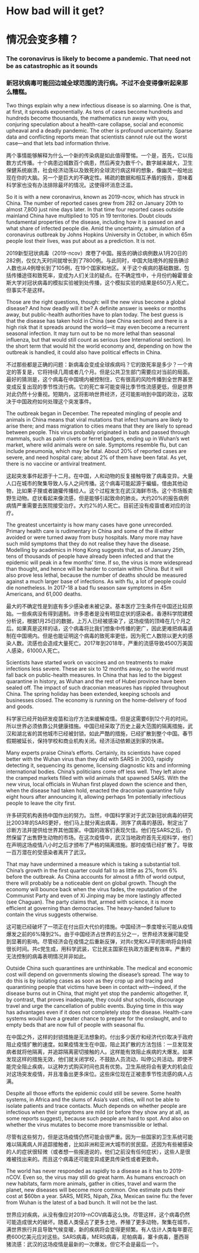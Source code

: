 # How bad will it get?  
# 情况会变多糟？

### The coronavirus is likely to become a pandemic. That need not be as catastrophic as it sounds  
### 新冠状病毒可能回边城全球范围的流行病。不过不会变得像听起来那么糟糕。  

Two things explain why a new infectious disease is so alarming. One is that, at first, it spreads exponentially. As tens of cases become hundreds and hundreds become thousands, the mathematics run away with you, conjuring speculation about a health-care collapse, social and economic upheaval and a deadly pandemic. The other is profound uncertainty. Sparse data and conflicting reports mean that scientists cannot rule out the worst case—and that lets bad information thrive.  

两个事情能够解释为什么一个新的传染病是如此值得警惕。一个是，首先，它以指数方式传播。十个病患边城数百个病患，然后再变为数千个。数字越来越大，卫生保健系统崩溃，社会经济动荡以及致死的全球流行病这样的想象，像幽灵一般地出现在你的大脑。另一个是巨大的不确定性。稀疏的数据和相互矛盾的报告，意味着科学家也没有办法排除最坏的情况。这使得坏消息泛滥。  

So it is with a new coronavirus, known as 2019-ncov, which has struck in China. The number of reported cases grew from 282 on January 20th to almost 7,800 just nine days later. In that time four reported cases outside mainland China have multiplied to 105 in 19 territories. Doubt clouds fundamental properties of the disease, including how it is passed on and what share of infected people die. Amid the uncertainty, a simulation of a coronavirus outbreak by Johns Hopkins University in October, in which 65m people lost their lives, was put about as a prediction. It is not.  

2019新型冠状病毒（2019-ncov）席卷了中国。报告的确诊病例数从1月20日的282例，仅仅九天时间就增长到了7800例。与此同时，中国大陆境外的报告确诊人数也从4例增长到了105例，在19个国家和地区。关于这个疾病的基础数据，包括传播途径和致死率，变成为人们关注的疑点。在不确定性中，十月份约翰霍普金斯大学对冠状病毒的模拟实验被到处传播，这个模拟实验的结果是650万人死亡。但事实不是这样。  

Those are the right questions, though: will the new virus become a global disease? And how deadly will it be? A definite answer is weeks or months away, but public-health authorities have to plan today. The best guess is that the disease has taken hold in China (see China section) and there is a high risk that it spreads around the world—it may even become a recurrent seasonal infection. It may turn out to be no more lethal than seasonal influenza, but that would still count as serious (see International section). In the short term that would hit the world economy and, depending on how the outbreak is handled, it could also have political effects in China.  

不过那些都是正确的问题：新病毒会变成全球疾病吗？它的致死率是多少？一个肯定的答复是，它将持续几周或者几个月。但是公共卫生部门需要应对当前的局面。最好的猜测是，这个病毒在中国境内被控制住，它有很高的风险传播到全世界甚至变成反复出现的季节性流行病。它的死亡率可能变得比季节性流感更低，但是世界对此仍然十分重视。短期内，这将影响世界经济，还可能影响到中国的政治，这取决于中国政府如何处理这个突发事件。  

The outbreak began in December. The repeated mingling of people and animals in China means that viral mutations that infect humans are likely to arise there; and mass migration to cities means that they are likely to spread between people. This virus probably originated in bats and passed through mammals, such as palm civets or ferret badgers, ending up in Wuhan’s wet market, where wild animals were on sale. Symptoms resemble flu, but can include pneumonia, which may be fatal. About 20% of reported cases are severe, and need hospital care; about 2% of them have been fatal. As yet, there is no vaccine or antiviral treatment.  

这起突发事件起源于十二月。在中国，人和动物的反复接触导致了病毒变异。大量人口在城市的聚集导致人与人之间传播。这个病毒可能起源于蝙蝠，借由其他动物，比如果子狸或者鼬獾传播给人。这个过程发生在武汉海鲜市场。这个市场贩卖野生动物。症状看起来像流感，但是能够引起致命的肺炎。大约20%的报告病例病情严重需要去医院接受治疗。大约2%的人死亡。目前还没有疫苗或者对应的治疗。

The greatest uncertainty is how many cases have gone unrecorded. Primary health care is rudimentary in China and some of the ill either avoided or were turned away from busy hospitals. Many more may have such mild symptoms that they do not realise they have the disease. Modelling by academics in Hong Kong suggests that, as of January 25th, tens of thousands of people have already been infected and that the epidemic will peak in a few months’ time. If so, the virus is more widespread than thought, and hence will be harder to contain within China. But it will also prove less lethal, because the number of deaths should be measured against a much larger base of infections. As with flu, a lot of people could die nonetheless. In 2017-18 a bad flu season saw symptoms in 45m Americans, and 61,000 deaths.

最大的不确定性是到底有多少感染者未被记录。基本医疗卫生条件在中国还比较原始。一些疾病没有得到遏制。许多患者是没有明显症状的感染者。香港科学院建模分析说，根据1月25日的数据，上万人已经被感染了，这场疫情的顶峰在几个月之后。如果真是这样的话，这个病毒将比我们想象中传播的更广，因此更难把病毒遏制在中国境内。但是也能证明这个病毒的致死率更低，因为死亡人数除以更大的感染人数。流感也会造成大量死亡。2017年到2018年，严重的流感导致4500万美国人感染，61000人死亡。

Scientists have started work on vaccines and on treatments to make infections less severe. These are six to 12 months away, so the world must fall back on public-health measures. In China that has led to the biggest quarantine in history, as Wuhan and the rest of Hubei province have been sealed off. The impact of such draconian measures has rippled throughout China. The spring holiday has been extended, keeping schools and businesses closed. The economy is running on the home-delivery of food and goods.

科学家已经开始研发疫苗和治疗方法来缓解疫情。但是这需要6到12个月的时间。所以世界必须依靠公共健康措施。中国已经采取了历史上最大范围的隔离措施，武汉和湖北省的其他城市已经被封锁。如此严酷的措施，已经扩散到整个中国。春节假期被延长，保持学校和商业机构关闭。经济活动依赖送到家的快递。

Many experts praise China’s efforts. Certainly, its scientists have coped better with the Wuhan virus than they did with SARS in 2003, rapidly detecting it, sequencing its genome, licensing diagnostic kits and informing international bodies. China’s politicians come off less well. They left alone the cramped markets filled with wild animals that spawned SARS. With the new virus, local officials in Wuhan first played down the science and then, when the disease had taken hold, enacted the draconian quarantine fully eight hours after announcing it, allowing perhaps 1m potentially infectious people to leave the city first.

许多研究机构表扬中国作出的努力。当然，中国科学家对于武汉新冠状病毒的研究比2003年的SARS更好，他们马上就分离出病毒，测序了病毒的基因，制定出了诊断方法并提供给世界其他国家。中国的政客们表现欠佳。他们在SARS之后，仍然保留了出售野生动物的市场。在这次疫情中，武汉当地政府首先无视科学，他们在声明这场疫情八小时之后才颁布了严格的隔离措施。那时疫情已经扩散了。导致一百万潜在的受感染者离开了武汉。

That may have undermined a measure which is taking a substantial toll. China’s growth in the first quarter could fall to as little as 2%, from 6% before the outbreak. As China accounts for almost a fifth of world output, there will probably be a noticeable dent on global growth. Though the economy will bounce back when the virus fades, the reputation of the Communist Party and even of Xi Jinping may be more lastingly affected (see Chaguan). The party claims that, armed with science, it is more efficient at governing than democracies. The heavy-handed failure to contain the virus suggests otherwise.

这可能已经破坏了一项正在付出巨大代价的措施。中国经济一季度增长可能从疫情爆发之前的6%降到2%。由于中国经济占世界的五分之一，世界经济发展可能受到显著的影响。尽管经济会在疫情之后重新反弹，对共c党和XJ平的影响将会持续很长时间。共c党生成，用科学武装，它比民主国家在执政方面更有效率。严重的无法控制的病毒表明情况并非如此。

Outside China such quarantines are unthinkable. The medical and economic cost will depend on governments slowing the disease’s spread. The way to do this is by isolating cases as soon as they crop up and tracing and quarantining people that victims have been in contact with—indeed, if the disease burns out in China, that might yet stop the pandemic altogether. If, by contrast, that proves inadequate, they could shut schools, discourage travel and urge the cancellation of public events. Buying time in this way has advantages even if it does not completely stop the disease. Health-care systems would have a greater chance to prepare for the onslaught, and to empty beds that are now full of people with seasonal flu.

在中国之外，这样的封锁措施是无法想象的。付出多少医疗和经济代价取决于政府阻止疫情扩散的速度。如果疫情发生在中国，阻止其扩散的方法包括：一旦发现发病者就将他隔离，并追踪隔离密切接触的人。这样能有效阻止疾病的大爆发。如果发现这样的措施无效，他们就关闭学校，不鼓励人员流动，叫停公共活动。即使不能完全阻止疾病，以这种方式购买时间也具有优势。卫生系统将会有更大的机会应对这场突发疫情，并且准备出更多床位。这些床位现在正被患季节性流感的病人占满。

Despite all those efforts the epidemic could still be severe. Some health systems, in Africa and the slums of Asia’s vast cities, will not be able to isolate patients and trace contacts. Much depends on whether people are infectious when their symptoms are mild (or before they show any at all, as some reports suggest), because such people are hard to spot. And also on whether the virus mutates to become more transmissible or lethal.

尽管有这些努力，但是这场疫情仍然可能会很严重。因为一些国家的卫生系统可能难以隔离病人并追踪接触者，比如非洲和亚洲大城市的贫民窟。还因为有些被感染的人的症状很轻微（或者想一些报道说的，他们之前没有任何症状），这些人是很难被找出来的。而且这个病毒还可能变异成更具传染性或者更致命。

The world has never responded as rapidly to a disease as it has to 2019-nCOV. Even so, the virus may still do great harm. As humans encroach on new habitats, farm more animals, gather in cities, travel and warm the planet, new diseases will become more common. One estimate puts their cost at $60bn a year. SARS, MERS, Nipah, Zika, Mexican swine flu: the fever from Wuhan is the latest of a bad bunch. It will not be the last. 

世界应对疾病，从没有像应对2019-nCOV病毒这么快。尽管这样，这个病毒仍然可能造成很大的破坏。随着人类侵占了更多土地，养殖了更多动物，聚集在城市，满世界旅行并且导致气候变暖，新的疾病将会变得更频繁。有人估计人类每年要花费600亿美元应对这些。SARS病毒，MERS病毒，尼帕病毒，寨卡病毒，墨西哥猪流感：武汉的这场疫情是最新的一次爆发。但它不会是最后一个。
